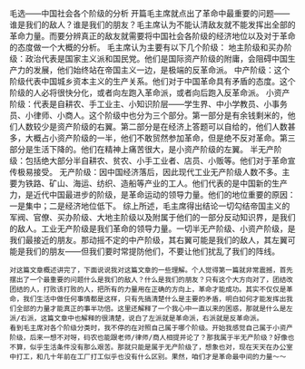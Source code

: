 毛选——中国社会各个阶级的分析
	开篇毛主席就点出了革命中最重要的问题——谁是我们的敌人？谁是我们的朋友？毛主席认为不能认清敌友就不能发挥出全部的革命力量。而要分辨真正的敌友就需要将中国社会各阶级的经济地位以及对于革命的态度做一个大概的分析。
	毛主席认为主要有以下几个阶级：
	地主阶级和买办阶级：政治代表是国家主义派和国民党。他们是国际资产阶级的附庸，会阻碍中国生产力的发展，他们始终站在帝国主义一边，是极端的反革命派。
	中产阶级：这个阶级代表中国城乡资本主义的生产关系。他们对于中国革命具有矛盾的态度。这个阶级的人必将很快分化，或者向左跑入革命派，或者向后跑入反革命派。
	小资产阶级：代表是自耕农、手工业主、小知识阶层——学生界、中小学教员、小事务员、小律师、小商人。这个阶级中也分为三个部分。第一部分是有余钱剩米的，他们人数较少是资产阶级的右翼。第二部分是在经济上答题可以自给的，他们人数甚多，大概占小资产阶级的一半，他们不敢贸然参加革命，但是绝不反对革命。第三部分是生活下降的。他们在精神上痛苦很大，是小资产阶级的左翼。
	半无产阶级：包括绝大部分半自耕农、贫农、小手工业者、店员、小贩等。他们对于革命宣传极易接受。
	无产阶级：因中国经济落后，因此现代工业无产阶级人数不多。主要为铁路、矿山、海运、纺织、造船等产业的工人。他们代表的是中国新的生产力，是近代中国最进步的阶级，是革命运动的领导力量。他们的地位重要的原因：一是集中；二是经济地位低下。
	综上所述，毛主席得出结论一切勾结帝国主义的军阀、官僚、买办阶级、大地主阶级以及附属于他们的一部分反动知识界，是我们的敌人。工业无产阶级是我们革命的领导力量。一切半无产阶级、小资产阶级，是我们最接近的朋友。那动摇不定的中产阶级，其右翼可能是我们的敌人，其左翼可能是我们的朋友——但我们要时常提防他们，不要让他们扰乱了我们的阵线。
	
	对这篇文章概述讲完了，下面说说我对这篇文章的一些理解。个人觉得第一篇就非常震撼，首先摆出了一个最重要的问题什么是我们的敌人？什么是我们的朋友？只有这个大方向对了，团结改团结的人，打败该打败的人，把所有的力量用在正确的方向上，革命才能成功。其实不仅仅是革命，我们生活中做任何事情都是这样，只有先搞清楚什么是主要的矛盾，明白如何才能发挥出我们全部的力量才能真正的事半功倍。这里还解释了一个我心中一直以来的困惑，那就是什么是左派/右派，这篇文章中也解释的很清楚，说白了左派就是革命派，右派就是反革命派。
	看到毛主席对各个阶级分类时，我不停的在对照自己属于哪个阶级。开始我感觉自己属于小资产阶级，后来一想不对呀，码农也能跟老师/律师/商人相提并论了？那我属于半无产阶级？好像也不算，似乎生活条件没有那么艰苦。那就只能是属于无产阶级了，想象也对，现在天天在办公室中打工，和几十年前在工厂打工似乎也没有什么区别。果然，咱们才是革命最中间的力量～～
